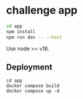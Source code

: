# challenge app

```bash
cd app
npm install
npm run dev -- --host
```
Use node >= v18.

## Deployment

```
cd app
docker compose build
docker compose up -d
```
